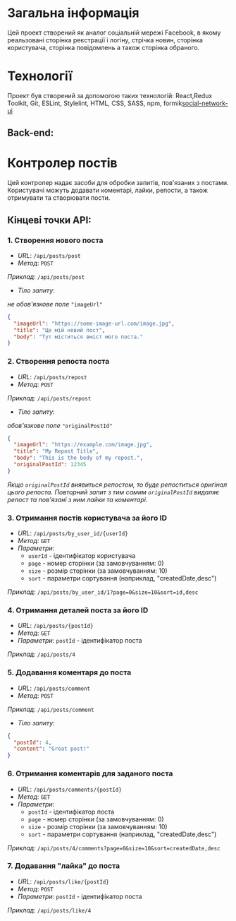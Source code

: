 # Загальна інформація

Цей проект створений як аналог соціальній мережі Facebook, в якому реальзовані сторінка реєстрації і логіну, стрічка новин, сторінка користувача, сторінка повідомлень а також сторінка обраного.

# Технології
Проект був створений за допомогою таких технологій:
React,Redux Toolkit, Git, ESLint, Stylelint, HTML, CSS, SASS, npm, formik[social-network-ui](social-network-ui)

## Back-end:


# Контролер постів

Цей контролер надає засоби для обробки запитів, пов'язаних з постами. Користувачі можуть додавати коментарі, лайки, репости, а також отримувати та створювати пости.

## Кінцеві точки API:

### 1. Створення нового поста

- *URL*: `/api/posts/post`
- *Метод*: `POST`

*Приклад*: `/api/posts/post` 
- *Тіло запиту*:

*не обов'язкове поле* `"imageUrl"`
```json
{
  "imageUrl": "https://some-image-url.com/image.jpg",
  "title": "Це мій новий пост",
  "body": "Тут міститься вміст мого поста."
}
```

### 2. Створення репоста поста

- *URL*: `/api/posts/repost`
- *Метод*: `POST`

*Приклад*: `/api/posts/repost`

- *Тіло запиту*:

*обов'язкове поле* `"originalPostId"`

```json
{
  "imageUrl": "https://example.com/image.jpg",
  "title": "My Repost Title",
  "body": "This is the body of my repost.",
  "originalPostId": 12345
}
```

*Якщо `originalPostId` виявиться репостом, то буде репоститься оригінал цього репоста. Повторний запит з тим самим `originalPostId` видаляє репост та пов'язані з ним лайки та коментарі.*

### 3. Отримання постів користувача за його ID

- *URL*: `/api/posts/by_user_id/{userId}`
- *Метод*: `GET`
- *Параметри*:
    - `userId` - ідентифікатор користувача
    - `page` - номер сторінки (за замовчуванням: 0)
    - `size` - розмір сторінки (за замовчуванням: 10)
    - `sort` - параметри сортування (наприклад, "createdDate,desc")

*Приклад*: `/api/posts/by_user_id/1?page=0&size=10&sort=id,desc`

### 4. Отримання деталей поста за його ID

- *URL*: `/api/posts/{postId}`
- *Метод*: `GET`
- *Параметри*: `postId` - ідентифікатор поста

*Приклад*: `/api/posts/4`

### 5. Додавання коментаря до поста

- *URL*: `/api/posts/comment`
- *Метод*: `POST`

*Приклад*: `/api/posts/comment`
- *Тіло запиту*:

```json
{
  "postId": 4,
  "content": "Great post!"
}
```

### 6. Отримання коментарів для заданого поста

- *URL*: `/api/posts/comments/{postId}`
- *Метод*: `GET`
- *Параметри*:
  - `postId` - ідентифікатор поста
  - `page` - номер сторінки (за замовчуванням: 0)
  - `size` - розмір сторінки (за замовчуванням: 10)
  - `sort` - параметри сортування (наприклад, "createdDate,desc")

*Приклад*: `/api/posts/4/comments?page=0&size=10&sort=createdDate,desc`

### 7. Додавання "лайка" до поста

- *URL*: `/api/posts/like/{postId}`
- *Метод*: `POST`
- *Параметри*: `postId` - ідентифікатор поста

*Приклад*: `/api/posts/like/4`